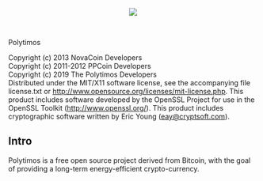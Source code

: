 <p align="center">
  <img src="https://github.com/polytimos/master-source/blob/master/src/qt/poly.png">
</p>
<br>

Polytimos<br>

Copyright (c) 2013 NovaCoin Developers<br>
Copyright (c) 2011-2012 PPCoin Developers<br>
Copyright (c) 2019 The Polytimos Developers<br>
Distributed under the MIT/X11 software license, see the accompanying
file license.txt or http://www.opensource.org/licenses/mit-license.php.
This product includes software developed by the OpenSSL Project for use in
the OpenSSL Toolkit (http://www.openssl.org/).  This product includes
cryptographic software written by Eric Young (eay@cryptsoft.com).


Intro
-----
Polytimos is a free open source project derived from Bitcoin, with
the goal of providing a long-term energy-efficient crypto-currency.
